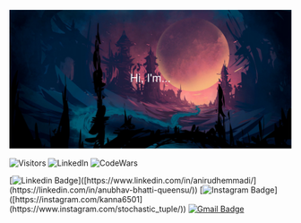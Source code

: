 
[![Xpiee's GitHub Banner](./assests/banner14.svg)](https://github.com/Xpiee/)

![Visitors](https://api.visitorbadge.io/api/visitors?path=Xpiee&countColor=%23263759)
![LinkedIn](https://img.shields.io/badge/-Anubhav%20Bhatti-blue?style=flat-square&logo=Linkedin&logoColor=white&labelColor=blue&link=https://linkedin.com/in/anubhav-bhatti-queensu/)
![CodeWars](https://img.shields.io/badge/-Xpiee-red?style=flat-square&logo=Codewars&logoColor=white&labelColor=grey&link=https://www.codewars.com/users/Xpiee)


[![Linkedin Badge](https://img.shields.io/badge/-Anubhav-blue?style=flat-square&logo=Linkedin&logoColor=white&link=[https://www.linkedin.com/in/anirudhemmadi/](https://linkedin.com/in/anubhav-bhatti-queensu/))]([https://www.linkedin.com/in/anirudhemmadi/](https://linkedin.com/in/anubhav-bhatti-queensu/))
[![Instagram Badge](https://img.shields.io/badge/-stochastic_tuple-purple?style=flat-square&logo=instagram&logoColor=white&link=[https://instagram.com/kanna6501/](https://www.instagram.com/stochastic_tuple/))]([https://instagram.com/kanna6501](https://www.instagram.com/stochastic_tuple/))
[![Gmail Badge](https://img.shields.io/badge/-anubhav.bhatti@queensu.ca-c14438?style=flat-square&logo=Outlook&logoColor=white&link=mailto:anubhav.bhatti@queensu.ca)](mailto:anubhav.bhatti@queensu.ca)

